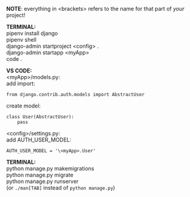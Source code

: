**NOTE**: everything in \<brackets> refers to the name for that part of *your* project!

__**TERMINAL:**__  
pipenv install django  
pipenv shell  
django-admin startproject \<config> .  
django-admin startapp \<myApp>  
code .

__**VS CODE:**__  
\<myApp>/models.py:  
add import:  
```
from django.contrib.auth.models import AbstractUser
```
create model:  
```
class User(AbstractUser):
    pass
```

\<config>/settings.py:  
add AUTH_USER_MODEL:  
```
AUTH_USER_MODEL = '\<myApp>.User'
```

__**TERMINAL:**__  
python manage.py makemigrations  
python manage.py migrate  
python manage.py runserver  
(or `./man[TAB]` instead of `python manage.py`)
